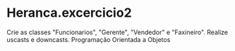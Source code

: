 # Heranca.excercicio2
Crie as classes "Funcionarios", "Gerente", "Vendedor" e "Faxineiro". Realize uscasts e downcasts.
Programação Orientada a Objetos
